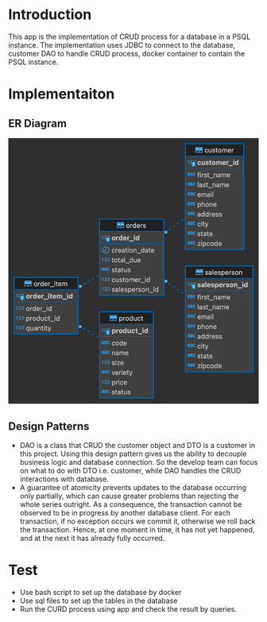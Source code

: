 # Introduction
This app is the implementation of CRUD process for a database in a PSQL instance.
The implementation uses JDBC to connect to the database, customer DAO to handle CRUD process,
docker container to contain the PSQL instance.


# Implementaiton
## ER Diagram
![ER Diagram](./assets/jdbc_ER.png)

## Design Patterns
- DAO is a class that CRUD the customer object and DTO is a customer in this project.
Using this design pattern gives us the ability to decouple business logic and database connection.
So the develop team can focus on what to do with DTO i.e. customer,
while DAO handles the CRUD interactions with database.
- A guarantee of atomicity prevents updates to the database occurring only partially,
which can cause greater problems than rejecting the whole series outright.
As a consequence, the transaction cannot be observed to be in progress by another database client.
For each transaction, if no exception occurs we commit it, otherwise we roll back the transaction.
Hence, at one moment in time, it has not yet happened, and at the next it has already fully occurred.


# Test
- Use bash script to set up the database by docker
- Use sql files to set up the tables in the database
- Run the CURD process using app and check the result by queries.
